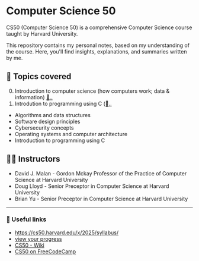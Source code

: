 # Computer Science 50 
CS50 (Computer Science 50) is a comprehensive Computer Science course taught by Harvard University.

This repository contains my personal notes, based on my understanding of the course. Here, you'll find insights, explanations, and summaries written by me.

## 📌 Topics covered
0. Introduction to computer science (how computers work; data & information) [📁..](https://github.com/FireguiQueen/havard-cs50/tree/main/week-00_scratch)
1. Introdution to programming using C ([📁..](https://github.com/FireguiQueen/havard-cs50/tree/main/week-01_C)

- Algorithms and data structures
- Software design principles
- Cybersecurity concepts
- Operating systems and computer architecture
- Introduction to programming using C

## 🧑‍🏫 Instructors
- David J. Malan - Gordon Mckay Professor of the Practice of Computer Science at Harvard University
- Doug Lloyd - Senior Preceptor in Computer Science at Harvard University
- Brian Yu - Senior Preceptor in Computer Science at Harvard University


-------------------

### 🔗 Useful links
+ https://cs50.harvard.edu/x/2025/syllabus/
+ [view your progress](https://cs50.me/cs50x)
+ [CS50 - Wiki](https://en.wikipedia.org/wiki/CS50)
+ [CS50 on FreeCodeCamp](https://www.freecodecamp.org/news/harvard-cs50/)

